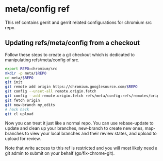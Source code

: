 # meta/config ref
This ref contains gerrit and gerrit related configurations for chromium
src repo.

## Updating refs/meta/config from a checkout
Follow these steps to create a git checkout which is dedicated to manipulating
refs/meta/config of src.

```bash
export REPO=chromium/src
mkdir -p meta/$REPO
cd meta/$REPO
git init
git remote add origin https://chromium.googlesource.com/$REPO
git config --unset-all remote.origin.fetch
git config --add remote.origin.fetch refs/meta/config:refs/remotes/origin/master
git fetch origin
git new-branch my_edits
# hack hack
git cl upload
```

Now you can treat it just like a normal repo. You can use rebase-update to
update and clean up your branches, new-branch to create new ones,
map-branches to view your local branches and their review states, and upload
to upload for review.

Note that write access to this ref is restricted and you will most likely need
a git admin to submit on your behalf (go/fix-chrome-git).

